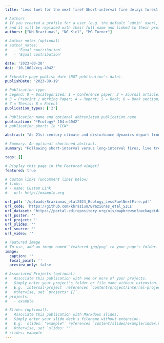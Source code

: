 ```yaml
---
title: 'Less fuel for the next fire? Short-interval fire delays forest recovery and interacting drivers amplify effects'

# Authors
# If you created a profile for a user (e.g. the default `admin` user), write the username (folder name) here
# and it will be replaced with their full name and linked to their profile.
authors: ["KH Braziunas", "NG Kiel", "MG Turner"]

# Author notes (optional)
# author_notes:
#   - 'Equal contribution'
#   - 'Equal contribution'

date: '2023-03-28'
doi: '10.1002/ecy.4042'

# Schedule page publish date (NOT publication's date).
publishDate: '2023-09-19'

# Publication type.
# Legend: 0 = Uncategorized; 1 = Conference paper; 2 = Journal article;
# 3 = Preprint / Working Paper; 4 = Report; 5 = Book; 6 = Book section;
# 7 = Thesis; 8 = Patent
publication_types: ['2']

# Publication name and optional abbreviated publication name.
publication: "*Ecology* 104:e4042"
# publication_short: In *ICW*

abstract: "As 21st-century climate and disturbance dynamics depart from historic baselines, ecosystem resilience is uncertain. Multiple drivers are changing simultaneously, and interactions among drivers could amplify ecosystem vulnerability to change. Subalpine forests in Greater Yellowstone (Northern Rocky Mountains, USA) were historically resilient to infrequent (100–300 year), severe fire. We sampled paired short-interval (<30-year) and long-interval (>125-year) post-fire plots most recently burned between 1988 and 2018 to address two questions: (1) How do short-interval fire, climate, topography, and distance to unburned live forest edge interact to affect post-fire forest regeneration? (2) How do forest biomass and fuels vary following short-interval versus long-interval severe fires? Mean post-fire live tree stem density was an order of magnitude lower following short-interval versus long-interval fires (3240 vs. 28,741 stems ha−1, respectively). Differences between paired plots were amplified at longer distances to live forest edge. Surprisingly, warmer–drier climate was associated with higher seedling densities even after short-interval fire, likely relating to regional variation in serotiny of lodgepole pine (Pinus contorta var. latifolia). Unlike conifers, density of aspen (Populus tremuloides), a deciduous resprouter, increased with short-interval versus long-interval fires (mean 384 vs. 62 stems ha−1, respectively). Live biomass and canopy fuels remained low nearly 30 years after short-interval fire, in contrast with rapid recovery after long-interval fire, suggesting that future burn severity may be reduced for several decades following reburns. Short-interval plots also had half as much dead woody biomass compared with long-interval plots (60 vs. 121 Mg ha−1), primarily due to the absence of large snags. Our results suggest differences in tree regeneration following short-interval versus long-interval fires will be especially pronounced where serotiny was high historically. Propagule limitation will also interact with short-interval fires to diminish tree regeneration but lessen subsequent burn severity. Amplifying driver interactions are likely to threaten forest resilience under expected trajectories of future fire."

# Summary. An optional shortened abstract.
summary: "Following short-interval versus long-interval fires, live tree stem density was an order of magnitude lower, density of aspen increased, dead woody biomass was reduced by half, and recovery of live biomass and canopy fuels was delayed for at least 30 years. Our results suggest differences in tree regeneration following short-interval versus long-interval fires will be especially pronounced where serotiny was high historically. Propagule limitation will also interact with short-interval fires to diminish tree regeneration but lessen subsequent burn severity. Amplifying driver interactions are likely to threaten forest resilience under expected trajectories of future fire."

tags: []

# Display this page in the Featured widget?
featured: true

# Custom links (uncomment lines below)
# links:
# - name: Custom Link
#   url: http://example.org

url_pdf: '/uploads/Braziunas_etal2023_Ecology_LessFuelNextFire.pdf'
url_code: 'https://github.com/kbraziun/Braziunas_etal_SILI'
url_dataset: 'https://portal.edirepository.org/nis/mapbrowse?packageid=edi.1322.1'
url_poster: ''
url_project: ''
url_slides: ''
url_source: ''
url_video: ''

# Featured image
# To use, add an image named `featured.jpg/png` to your page's folder.
image:
  caption: ''
  focal_point: ''
  preview_only: false

# Associated Projects (optional).
#   Associate this publication with one or more of your projects.
#   Simply enter your project's folder or file name without extension.
#   E.g. `internal-project` references `content/project/internal-project/index.md`.
#   Otherwise, set `projects: []`.
# projects:
#   - example

# Slides (optional).
#   Associate this publication with Markdown slides.
#   Simply enter your slide deck's filename without extension.
#   E.g. `slides: "example"` references `content/slides/example/index.md`.
#   Otherwise, set `slides: ""`.
# slides: example
---
```


